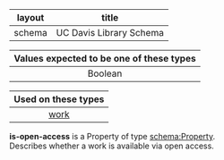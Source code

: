 | layout | title |
| ------------- |:-------------:|
| schema | UC Davis Library Schema    |

| Values expected to be one of these types  |
|:--------:|
| Boolean |

| Used on these types  |
|:--------:|
| [work](http://schema.library.ucdavis.edu/work) |
      
**is-open-access** is a Property of type [schema:Property](http://schema.org/Property).<br /> 
Describes whether a work is available via open access.<br /><br />
